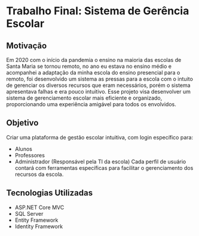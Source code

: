 # Trabalho Final: Sistema de Gerência Escolar

## Motivação
Em 2020 com o início da pandemia o ensino na maioria das escolas de Santa Maria se tornou remoto, no ano eu estava no ensino médio e acompanhei a adaptação da minha escola do ensino presencial para o remoto, foi desenvolvido um sistema as pressas para a escola com o intuito de gerenciar os diversos recursos que eram necessários, porém o sistema apresentava falhas e era pouco intuitivo. Esse projeto visa desenvolver um sistema de gerenciamento escolar mais eficiente e organizado, proporcionando uma experiência amigável para todos os envolvidos.

## Objetivo
Criar uma plataforma de gestão escolar intuitiva, com login específico para:
- Alunos
- Professores
- Administrador (Responsável pela TI da escola)
Cada perfil de usuário contará com ferramentas específicas para facilitar o gerenciamento dos recursos da escola.

## Tecnologias Utilizadas
- ASP.NET Core MVC
- SQL Server
- Entity Framework
- Identity Framework
